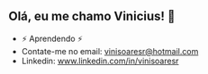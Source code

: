 ## Olá, eu me chamo Vinicius!  👋

- ⚡ Aprendendo ⚡
- Contate-me no email: vinisoaresr@hotmail.com
- Linkedin: www.linkedin.com/in/vinisoaresr
